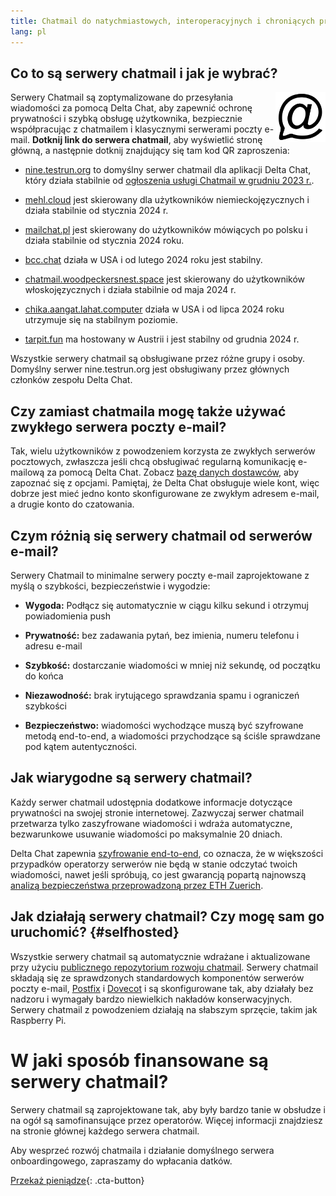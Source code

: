 ```yaml
---
title: Chatmail do natychmiastowych, interoperacyjnych i chroniących prywatność rozmów
lang: pl
---
```



## Co to są serwery chatmail i jak je wybrać?

<img alt="Chatmail logo" src="../assets/logos/chatmail.svg" width="80" style="float:right;" />

Serwery Chatmail są zoptymalizowane do przesyłania wiadomości za pomocą Delta Chat, aby zapewnić ochronę prywatności i szybką obsługę użytkownika, bezpiecznie współpracując z chatmailem i klasycznymi serwerami poczty e-mail. **Dotknij link do serwera chatmail**, aby wyświetlić stronę główną, a następnie dotknij znajdujący się tam kod QR zaproszenia:

- [nine.testrun.org](https://nine.testrun.org) to domyślny serwer chatmail dla aplikacji Delta Chat, który działa stabilnie od [ogłoszenia usługi Chatmail w grudniu 2023 r.](https://delta.chat/en/2023-12-13-chatmail).

- [mehl.cloud](https://mehl.cloud) jest skierowany dla użytkowników niemieckojęzycznych i działa stabilnie od stycznia 2024 r.

- [mailchat.pl](https://mailchat.pl) jest skierowany do użytkowników mówiących po polsku i działa stabilnie od stycznia 2024 roku.

- [bcc.chat](https://bcc.chat) działa w USA i od lutego 2024 roku jest stabilny.

- [chatmail.woodpeckersnest.space](https://chatmail.woodpeckersnest.space/) jest skierowany do użytkowników włoskojęzycznych i działa stabilnie od maja 2024 r.

- [chika.aangat.lahat.computer](https://chika.aangat.lahat.computer/)
  działa w USA i od lipca 2024 roku utrzymuje się na stabilnym poziomie.

- [tarpit.fun](https://tarpit.fun)
  ma hostowany w Austrii i jest stabilny od grudnia 2024 r.

Wszystkie serwery chatmail są obsługiwane przez różne grupy i osoby. Domyślny serwer nine.testrun.org jest obsługiwany przez głównych członków zespołu Delta Chat.

## Czy zamiast chatmaila mogę także używać zwykłego serwera poczty e-mail?

Tak, wielu użytkowników z powodzeniem korzysta ze zwykłych serwerów pocztowych, zwłaszcza jeśli chcą obsługiwać regularną komunikację e-mailową za pomocą Delta Chat. Zobacz [bazę danych dostawców](https://providers.delta.chat), aby zapoznać się z opcjami. Pamiętaj, że Delta Chat obsługuje wiele kont, więc dobrze jest mieć jedno konto skonfigurowane ze zwykłym adresem e-mail, a drugie konto do czatowania.


## Czym różnią się serwery chatmail od serwerów e-mail?

Serwery Chatmail to minimalne serwery poczty e-mail zaprojektowane z myślą o szybkości, bezpieczeństwie i wygodzie:

- **Wygoda:** Podłącz się automatycznie w ciągu kilku sekund i otrzymuj powiadomienia push

- **Prywatność:** bez zadawania pytań, bez imienia, numeru telefonu i adresu e-mail

- **Szybkość:** dostarczanie wiadomości w mniej niż sekundę, od początku do końca

- **Niezawodność:** brak irytującego sprawdzania spamu i ograniczeń szybkości

- **Bezpieczeństwo:** wiadomości wychodzące muszą być szyfrowane metodą end-to-end, a wiadomości przychodzące są ściśle sprawdzane pod kątem autentyczności.


## Jak wiarygodne są serwery chatmail?

Każdy serwer chatmail udostępnia dodatkowe informacje dotyczące prywatności na swojej stronie internetowej. Zazwyczaj serwer chatmail przetwarza tylko zaszyfrowane wiadomości i wdraża automatyczne, bezwarunkowe usuwanie wiadomości po maksymalnie 20 dniach.

Delta Chat zapewnia [szyfrowanie end-to-end](https://delta.chat/en/2023-11-23-jumbo-42), co oznacza, że w większości przypadków operatorzy serwerów nie będą w stanie odczytać twoich wiadomości, nawet jeśli spróbują, co jest gwarancją popartą najnowszą [analizą bezpieczeństwa przeprowadzoną przez ETH Zuerich](https://delta.chat/en/2024-03-25-crypto-analysis-securejoin).


## Jak działają serwery chatmail? Czy mogę sam go uruchomić? {#selfhosted}

Wszystkie serwery chatmail są automatycznie wdrażane i aktualizowane przy użyciu [publicznego repozytorium rozwoju chatmail](https://github.com/deltachat/chatmail). Serwery chatmail składają się ze sprawdzonych standardowych komponentów serwerów poczty e-mail, [Postfix](https://postfix.org) i [Dovecot](https://dovecot.org) i są skonfigurowane tak, aby działały bez nadzoru i wymagały bardzo niewielkich nakładów konserwacyjnych. Serwery chatmail z powodzeniem działają na słabszym sprzęcie, takim jak Raspberry Pi.


# W jaki sposób finansowane są serwery chatmail?

Serwery chatmail są zaprojektowane tak, aby były bardzo tanie w obsłudze i na ogół są samofinansujące przez operatorów. Więcej informacji znajdziesz na stronie głównej każdego serwera chatmail.

Aby wesprzeć rozwój chatmaila i działanie domyślnego serwera onboardingowego, zapraszamy do wpłacania datków.

[Przekaż pieniądze](donate){: .cta-button}
